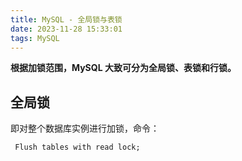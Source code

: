 ```yaml
---
title: MySQL - 全局锁与表锁
date: 2023-11-28 15:33:01
tags: MySQL
---
```


**根据加锁范围，MySQL 大致可分为全局锁、表锁和行锁。**

## 全局锁

即对整个数据库实例进行加锁，命令：

     Flush tables with read lock;

<!--stackedit_data:
eyJoaXN0b3J5IjpbNDc3MDM0NTM2LC0xOTQzNDY1NTM2LC0xMz
Y5NDQ2MzEwLC01MDEwMzA4NjBdfQ==
-->